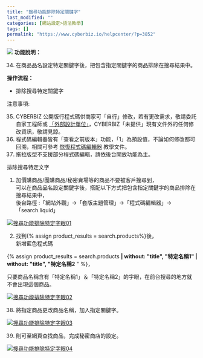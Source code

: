 ```yaml
---
title: "搜尋功能排除特定關鍵字"
last_modified: ""
categories: [網站設定>語法教學]
tags: []
permalink: "https://www.cyberbiz.io/helpcenter/?p=3852"
---
```


![](https://www.cyberbiz.io/support/wp-content/uploads/2021/08/全版本.png)
**功能說明：**  

34. 在商品品名設定特定關鍵字後，把包含指定關鍵字的商品排除在搜尋結果中。

**操作流程：**

* 排除搜尋特定關鍵字

注意事項:  

35. CYBERBIZ 公開版行程式碼供商家可「自行」修改，若有更改需求，敬請委託自家工程師或 [「外部設計單位」](https://docs.google.com/spreadsheets/d/1uvrqOE10xyMVPvUctgOw9HddT9wbty5ZCNnBQCpmlMI/edit?usp=sharing)，CYBERBIZ「未提供」現有文件外的任何修改資訊，敬請見諒。
36. 程式碼編輯器皆有「查看之前版本」功能，「1」為預設值，不論如何修改都可回溯，相關可參考 [ 恢復程式碼編輯器](https://www.cyberbiz.io/support/?p=16146) 教學文件。
37. 拖拉版型不支援部分程式碼編輯，請依後台開放功能為主。



排除搜尋特定文字  


1. 加價購商品/團購商品/秘密賣場等的商品不要被客戶搜尋到，  
可以在商品品名設定關鍵字後，搭配以下方式把包含指定關鍵字的商品排除在搜尋結果中，  
後台路徑 :「網站外觀」→「套版主題管理」→「程式碼編輯器」→「search.liquid」  

[![搜尋功能排除特定字眼01](https://www.cyberbiz.io/support/wp-content/uploads/2021/09/搜尋功能排除特定字眼01.png)](https://www.cyberbiz.io/support/wp-content/uploads/2021/09/搜尋功能排除特定字眼01.png)



2. 找到{% assign product_results = search.products%}後，  
新增藍色程式碼


{% assign product_results = search.products **| without: "title", "特定名稱1" | without: "title", "特定名稱2** " %}，

只要商品名稱含有「特定名稱1」＆「特定名稱2」的字眼，在前台搜尋的地方就不會出現這個商品。  

[![搜尋功能排除特定字眼02](https://www.cyberbiz.io/support/wp-content/uploads/2021/09/搜尋功能排除特定字眼02.png)](https://www.cyberbiz.io/support/wp-content/uploads/2021/09/搜尋功能排除特定字眼02.png)  

38. 將指定商品更改商品名稱，加入指定關鍵字。   

[![搜尋功能排除特定字眼03](https://www.cyberbiz.io/support/wp-content/uploads/2021/09/搜尋功能排除特定字眼03.png)](https://www.cyberbiz.io/support/wp-content/uploads/2021/09/搜尋功能排除特定字眼03.png)



39. 則可至網頁查找商品，完成秘密商店的設定。   

[![搜尋功能排除特定字眼04](https://www.cyberbiz.io/support/wp-content/uploads/2021/09/搜尋功能排除特定字眼04.png)](https://www.cyberbiz.io/support/wp-content/uploads/2021/09/搜尋功能排除特定字眼04.png)



